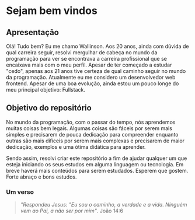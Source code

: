 # Sejam bem vindos

## Apresentação
Olá! Tudo bem? Eu me chamo Wallinson.
Aos 20 anos, ainda com dúvida de qual carreira seguir, resolvi mergulhar de cabeça no mundo da programação para ver se encontrava a carreira profissional que se encaixava mais com o meu perfil. Apesar de ter começado a estudar "cedo", apenas aos 21 anos tive certeza de qual caminho seguir no mundo da programação. Atualmente eu me considero um desenvolvedor web frontend. Apesar de uma boa evolução, ainda estou um pouco longe do meu principal objetivo: Fullstack.

## Objetivo do repositório

No mundo da programação, com o passar do tempo, nós aprendemos muitas coisas bem legais. Algumas coisas são fáceis por serem mais simples e precisarem de pouca dedicação para compreender enquanto outras são mais difíceis por serem mais complexas e precisarem de maior dedicação, exemplos e uma ótima didática para aprender.

Sendo assim, resolvi criar este repositório a fim de ajudar qualquer um que esteja iniciando os seus estudos em alguma linguagem ou tecnologia. Em breve haverá mais conteúdos para serem estudados. Esperem que gostem. Forte abraço e bons estudos.

### Um verso
> *"Respondeu Jesus: "Eu sou o caminho, a verdade e a vida. Ninguém vem ao Pai, a não ser por mim"*.
> João 14:6 
